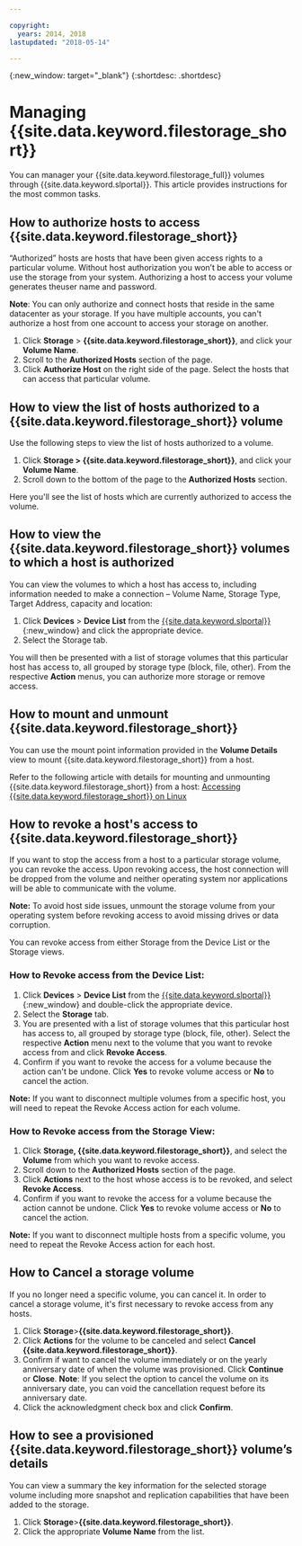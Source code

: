 ```yaml
---

copyright:
  years: 2014, 2018
lastupdated: "2018-05-14"

---
```

{:new_window: target="_blank"}
{:shortdesc: .shortdesc}

# Managing {{site.data.keyword.filestorage_short}}

You can manager your {{site.data.keyword.filestorage_full}} volumes through {{site.data.keyword.slportal}}. This article provides instructions for the most common tasks.

## How to authorize hosts to access {{site.data.keyword.filestorage_short}}

“Authorized” hosts are hosts that have been given access rights to a particular volume. Without host authorization you won’t be able to access or use the storage from your system. Authorizing a host to access your volume generates theuser name and password. 

**Note**: You can only authorize and connect hosts that reside in the same datacenter as your storage. If you have multiple accounts, you can't authorize a host from one account to access your storage on another. 

1. Click **Storage** > **{{site.data.keyword.filestorage_short}}**, and click your **Volume Name**.
2. Scroll to the **Authorized Hosts** section of the page.
3. Click **Authorize Host** on the right side of the page. Select the hosts that can access that particular volume.

 

## How to view the list of hosts authorized to a {{site.data.keyword.filestorage_short}} volume

Use the following steps to view the list of hosts authorized to a volume.

1. Click **Storage > {{site.data.keyword.filestorage_short}}**, and click your **Volume Name**.
2. Scroll down to the bottom of the page to the **Authorized Hosts** section.

Here you'll see the list of hosts which are currently authorized to access the volume.


## How to view the {{site.data.keyword.filestorage_short}} volumes to which a host is authorized

You can view the volumes to which a host has access to, including information needed to make a connection – Volume Name, Storage Type, Target Address, capacity and location:

1. Click **Devices** > **Device List** from the [{{site.data.keyword.slportal}}](https://control.softlayer.com/){:new_window} and click the appropriate device.
2. Select the Storage tab.

You will then be presented with a list of storage volumes that this particular host has access to, all grouped by storage type (block, file, other). From the respective **Action** menus, you can authorize more storage or remove access.

 

## How to mount and unmount {{site.data.keyword.filestorage_short}}

You can use the mount point information provided in the **Volume Details** view to mount {{site.data.keyword.filestorage_short}} from a host.

Refer to the following article with details for mounting and unmounting {{site.data.keyword.filestorage_short}} from a host: [Accessing {{site.data.keyword.filestorage_short}} on Linux](accessing-file-storage-linux.html)

 

## How to revoke a host's access to {{site.data.keyword.filestorage_short}}

If you want to stop the access from a host to a particular storage volume, you can revoke the access. Upon revoking access, the host connection will be dropped from the volume and neither operating system nor applications will be able to communicate with the volume. 

**Note:** To avoid host side issues, unmount the storage volume from your operating system before revoking access to avoid missing drives or data corruption.

You can revoke access from either Storage from the Device List or the Storage views.

### How to Revoke access from the Device List:

1. Click **Devices** > **Device List** from the [{{site.data.keyword.slportal}}](https://control.softlayer.com/){:new_window} and double-click the appropriate device.
2. Select the **Storage** tab.
3. You are presented with a list of storage volumes that this particular host has access to, all grouped by storage type (block, file, other). Select the respective **Action** menu next to the volume that you want to revoke access from and click **Revoke Access**.
4. Confirm if you want to revoke the access for a volume because the action can't be undone. Click **Yes** to revoke volume access or **No** to cancel the action.

**Note:** If you want to disconnect multiple volumes from a specific host, you will need to repeat the Revoke Access action for each volume.

 

### How to Revoke access from the Storage View:
1. Click **Storage, {{site.data.keyword.filestorage_short}}**, and select the **Volume** from which you want to revoke access.
2. Scroll down to the **Authorized Hosts** section of the page.
3. Click **Actions** next to the host whose access is to be revoked, and select **Revoke Access**.
4. Confirm if you want to revoke the access for a volume because the action cannot be undone. Click **Yes** to revoke volume access or **No** to cancel the action.

**Note:** If you want to disconnect multiple hosts from a specific volume, you need to repeat the Revoke Access action for each host.

 

## How to Cancel a storage volume

If you no longer need a specific volume, you can cancel it. In order to cancel a storage volume, it's first necessary to revoke access from any hosts.

1. Click **Storage**>**{{site.data.keyword.filestorage_short}}**.
2. Click **Actions** for the volume to be canceled and select **Cancel {{site.data.keyword.filestorage_short}}**.
3. Confirm if want to cancel the volume immediately or on the yearly anniversary date of when the volume was provisioned. Click **Continue** or **Close**. 
**Note**: If you select the option to cancel the volume on its anniversary date, you can void the cancellation request before its anniversary date.
4. Click the acknowledgment check box and click **Confirm**.

 

## How to see a provisioned {{site.data.keyword.filestorage_short}} volume’s details

You can view a summary the key information for the selected storage volume including more snapshot and replication capabilities that have been added to the storage.

1. Click **Storage**>**{{site.data.keyword.filestorage_short}}**.
2. Click the appropriate **Volume Name** from the list.
